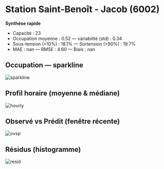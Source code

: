 # Station Saint-Benoît - Jacob (6002)

**Synthèse rapide**
- Capacité : 23
- Occupation moyenne : 0.52 — variabilité (std) : 0.34
- Sous-tension (<10%) : 18.1% — Surtension (>90%) : 19.7%
- MAE : nan — RMSE : 4.60 — Biais : nan

## Occupation — sparkline
![sparkline](/assets/figs/stations/6002/sparkline.png)

## Profil horaire (moyenne & médiane)
![hourly](/assets/figs/stations/6002/hourly.png)

## Observé vs Prédit (fenêtre récente)
![ovsp](/assets/figs/stations/6002/obs_vs_pred.png)

## Résidus (histogramme)
![resid](/assets/figs/stations/6002/residual_hist.png)